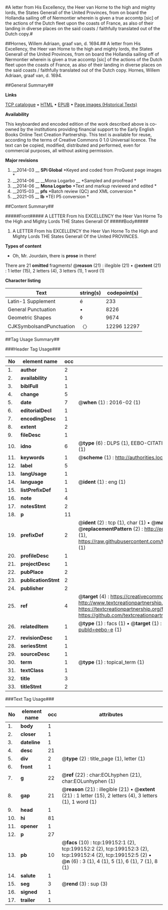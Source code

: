 #A letter from His Excellency, the Heer van Horne to the high and mighty lords, the States Generall of the United Provinces, from on board the Hollandia sailing off of Nermontier wherein is given a true accomtp [sic] of the actions of the Dutch fleet upon the coasts of France, as also of their landing in diverse places on the said coasts / faithfully translated out of the Dutch copy.#

##Hornes, Willem Adriaan, graaf van, d. 1694.##
A letter from His Excellency, the Heer van Horne to the high and mighty lords, the States Generall of the United Provinces, from on board the Hollandia sailing off of Nermontier wherein is given a true accomtp [sic] of the actions of the Dutch fleet upon the coasts of France, as also of their landing in diverse places on the said coasts / faithfully translated out of the Dutch copy.
Hornes, Willem Adriaan, graaf van, d. 1694.

##General Summary##

**Links**

[TCP catalogue](http://www.ota.ox.ac.uk/tcp/)  • 
[HTML](http://tei.it.ox.ac.uk/tcp/Texts-HTML/free/B24/B24315.html)  • 
[EPUB](http://tei.it.ox.ac.uk/tcp/Texts-EPUB/free/B24/B24315.epub) • 
[Page images (Historical Texts)](https://historicaltexts.jisc.ac.uk/eebo-12176593e)

**Availability**

This keyboarded and encoded edition of the work described above is co-owned by the
    institutions providing financial support to the Early English Books Online Text Creation
    Partnership. This text is available for reuse, according to the terms of  Creative Commons 0 1.0 Universal
    licence. The text can be copied, modified, distributed and performed, even for commercial
    purposes, all without asking permission.

**Major revisions**

1. __2014-03 __ __SPi Global__ *Keyed and coded from ProQuest page images *
1. __2014-06 __ __Mona Logarbo __ *Sampled and proofread *
1. __2014-06 __ __Mona Logarbo__ *Text and markup reviewed and edited *
1. __2015-03 __ __pfs__ *Batch review (QC) and XML conversion *
1. __2021-05 __ __lb__ *TEI P5 conversion *

##Content Summary##

#####Front#####
A LETTER From his EXCELLENCY the Heer Van Horne To the High and Mighty Lords THE States Generall Of 
#####Body#####

1. A LETTER From his EXCELLENCY the Heer Van Horne To the High and Mighty Lords THE States Generall Of the United PROVINCES.

**Types of content**

  * Oh, Mr. Jourdain, there is **prose** in there!

There are 21 **omitted** fragments! 
 @__reason__ (21) : illegible (21)  •  @__extent__ (21) : 1 letter (15), 2 letters (4), 3 letters (1), 1 word (1)

**Character listing**


|Text|string(s)|codepoint(s)|
|---|---|---|
|Latin-1 Supplement|é|233|
|General Punctuation|•|8226|
|Geometric Shapes|◊|9674|
|CJKSymbolsandPunctuation|〈〉|12296 12297|

##Tag Usage Summary##

###Header Tag Usage###

|No|element name|occ|attributes|
|---|---|---|---|
|1.|__author__|2||
|2.|__availability__|1||
|3.|__biblFull__|1||
|4.|__change__|5||
|5.|__date__|7| @__when__ (1) : 2016-02 (1)|
|6.|__editorialDecl__|1||
|7.|__encodingDesc__|1||
|8.|__extent__|2||
|9.|__fileDesc__|1||
|10.|__idno__|6| @__type__ (6) : DLPS (1), EEBO-CITATION (1), VID (1), EEBO-PROQUEST (1), STC (1), OCLC (1)|
|11.|__keywords__|1| @__scheme__ (1) : http://authorities.loc.gov/ (1)|
|12.|__label__|5||
|13.|__langUsage__|1||
|14.|__language__|1| @__ident__ (1) : eng (1)|
|15.|__listPrefixDef__|1||
|16.|__note__|4||
|17.|__notesStmt__|2||
|18.|__p__|11||
|19.|__prefixDef__|2| @__ident__ (2) : tcp (1), char (1)  •  @__matchPattern__ (2) : ([0-9\-]+):([0-9IVX]+) (1), (.+) (1)  •  @__replacementPattern__ (2) : http://eebo.chadwyck.com/downloadtiff?vid=$1&page=$2 (1), https://raw.githubusercontent.com/textcreationpartnership/Texts/master/tcpchars.xml#$1 (1)|
|20.|__profileDesc__|1||
|21.|__projectDesc__|1||
|22.|__pubPlace__|2||
|23.|__publicationStmt__|2||
|24.|__publisher__|2||
|25.|__ref__|4| @__target__ (4) : https://creativecommons.org/publicdomain/zero/1.0/ (1), http://www.textcreationpartnership.org/docs/. (1), https://textcreationpartnership.org/faq/#faq05 (1), https://github.com/textcreationpartnership (1)|
|26.|__relatedItem__|1| @__type__ (1) : facs (1)  •  @__target__ (1) : https://data.historicaltexts.jisc.ac.uk/view?pubId=eebo-e (1)|
|27.|__revisionDesc__|1||
|28.|__seriesStmt__|1||
|29.|__sourceDesc__|1||
|30.|__term__|1| @__type__ (1) : topical_term (1)|
|31.|__textClass__|1||
|32.|__title__|3||
|33.|__titleStmt__|2||


###Text Tag Usage###

|No|element name|occ|attributes|
|---|---|---|---|
|1.|__body__|1||
|2.|__closer__|1||
|3.|__dateline__|1||
|4.|__desc__|21||
|5.|__div__|2| @__type__ (2) : title_page (1), letter (1)|
|6.|__front__|1||
|7.|__g__|22| @__ref__ (22) : char:EOLhyphen (21), char:EOLunhyphen (1)|
|8.|__gap__|21| @__reason__ (21) : illegible (21)  •  @__extent__ (21) : 1 letter (15), 2 letters (4), 3 letters (1), 1 word (1)|
|9.|__head__|1||
|10.|__hi__|81||
|11.|__opener__|1||
|12.|__p__|27||
|13.|__pb__|10| @__facs__ (10) : tcp:199152:1 (2), tcp:199152:2 (2), tcp:199152:3 (2), tcp:199152:4 (2), tcp:199152:5 (2)  •  @__n__ (6) : 3 (1), 4 (1), 5 (1), 6 (1), 7 (1), 8 (1)|
|14.|__salute__|1||
|15.|__seg__|3| @__rend__ (3) : sup (3)|
|16.|__signed__|1||
|17.|__trailer__|1||
